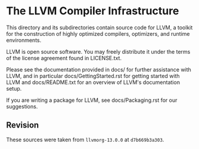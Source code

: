 The LLVM Compiler Infrastructure
================================

This directory and its subdirectories contain source code for LLVM,
a toolkit for the construction of highly optimized compilers,
optimizers, and runtime environments.

LLVM is open source software. You may freely distribute it under the terms of
the license agreement found in LICENSE.txt.

Please see the documentation provided in docs/ for further
assistance with LLVM, and in particular docs/GettingStarted.rst for getting
started with LLVM and docs/README.txt for an overview of LLVM's
documentation setup.

If you are writing a package for LLVM, see docs/Packaging.rst for our
suggestions.

Revision
--------
These sources were taken from `llvmorg-13.0.0` at `d7b669b3a303`.

